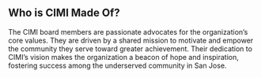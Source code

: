 ## Who is CIMI Made Of?

The CIMI board members are passionate advocates for the organization’s core values. They are driven by a shared mission to motivate and empower the community they serve toward greater achievement. Their dedication to CIMI’s vision makes the organization a beacon of hope and inspiration, fostering success among the underserved community in San Jose.
